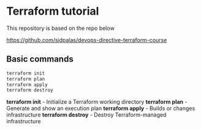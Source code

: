 Terraform tutorial
=====================================
This repository is based on the repo below

https://github.com/sidpalas/devops-directive-terraform-course



Basic commands
--------------

```bash
terraform init
terraform plan
terraform apply
terraform destroy
```

**terraform init** - Initialize a Terraform working directory
**terraform plan** - Generate and show an execution plan
**terraform apply** - Builds or changes infrastructure
**terraform destroy** - Destroy Terraform-managed infrastructure


